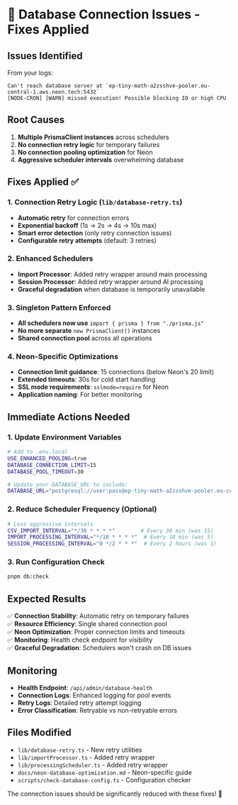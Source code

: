 # 🚨 Database Connection Issues - Fixes Applied

## Issues Identified

From your logs:
```
Can't reach database server at `ep-tiny-math-a2zsshve-pooler.eu-central-1.aws.neon.tech:5432`
[NODE-CRON] [WARN] missed execution! Possible blocking IO or high CPU
```

## Root Causes

1. **Multiple PrismaClient instances** across schedulers
2. **No connection retry logic** for temporary failures  
3. **No connection pooling optimization** for Neon
4. **Aggressive scheduler intervals** overwhelming database

## Fixes Applied ✅

### 1. Connection Retry Logic (`lib/database-retry.ts`)
- **Automatic retry** for connection errors
- **Exponential backoff** (1s → 2s → 4s → 10s max)
- **Smart error detection** (only retry connection issues)
- **Configurable retry attempts** (default: 3 retries)

### 2. Enhanced Schedulers
- **Import Processor**: Added retry wrapper around main processing
- **Session Processor**: Added retry wrapper around AI processing
- **Graceful degradation** when database is temporarily unavailable

### 3. Singleton Pattern Enforced
- **All schedulers now use** `import { prisma } from "./prisma.js"`
- **No more separate** `new PrismaClient()` instances
- **Shared connection pool** across all operations

### 4. Neon-Specific Optimizations
- **Connection limit guidance**: 15 connections (below Neon's 20 limit)
- **Extended timeouts**: 30s for cold start handling
- **SSL mode requirements**: `sslmode=require` for Neon
- **Application naming**: For better monitoring

## Immediate Actions Needed

### 1. Update Environment Variables
```bash
# Add to .env.local
USE_ENHANCED_POOLING=true
DATABASE_CONNECTION_LIMIT=15
DATABASE_POOL_TIMEOUT=30

# Update your DATABASE_URL to include:
DATABASE_URL="postgresql://user:pass@ep-tiny-math-a2zsshve-pooler.eu-central-1.aws.neon.tech:5432/db?sslmode=require&connection_limit=15&pool_timeout=30"
```

### 2. Reduce Scheduler Frequency (Optional)
```bash
# Less aggressive intervals
CSV_IMPORT_INTERVAL="*/30 * * * *"        # Every 30 min (was 15)
IMPORT_PROCESSING_INTERVAL="*/10 * * * *"  # Every 10 min (was 5)
SESSION_PROCESSING_INTERVAL="0 */2 * * *"  # Every 2 hours (was 1)
```

### 3. Run Configuration Check
```bash
pnpm db:check
```

## Expected Results

✅ **Connection Stability**: Automatic retry on temporary failures  
✅ **Resource Efficiency**: Single shared connection pool  
✅ **Neon Optimization**: Proper connection limits and timeouts  
✅ **Monitoring**: Health check endpoint for visibility  
✅ **Graceful Degradation**: Schedulers won't crash on DB issues  

## Monitoring

- **Health Endpoint**: `/api/admin/database-health`
- **Connection Logs**: Enhanced logging for pool events
- **Retry Logs**: Detailed retry attempt logging
- **Error Classification**: Retryable vs non-retryable errors

## Files Modified

- `lib/database-retry.ts` - New retry utilities
- `lib/importProcessor.ts` - Added retry wrapper
- `lib/processingScheduler.ts` - Added retry wrapper  
- `docs/neon-database-optimization.md` - Neon-specific guide
- `scripts/check-database-config.ts` - Configuration checker

The connection issues should be significantly reduced with these fixes! 🎯
